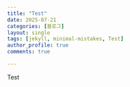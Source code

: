 ```yaml
---
title: "Test"
date: 2025-07-21
categories: [블로그]
layout: single
tags: [jekyll, minimal-mistakes, Test]
author_profile: true
comments: true

---
```

Test


